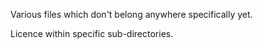 Various files which don't belong anywhere specifically yet.

Licence within specific sub-directories.
